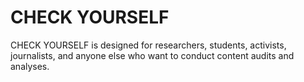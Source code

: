 # CHECK YOURSELF
CHECK YOURSELF is designed for researchers, students, activists, journalists, and anyone else who want to conduct content audits and analyses.
